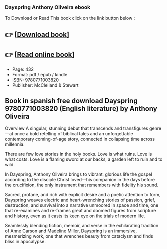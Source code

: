 ### Dayspring Anthony Oliveira ebook

To Download or Read This book click on the link button below :

## 👉  [**[Download book](http://get-pdfs.com/download.php?group=book&from=github.com&id=704986&lnk=1066 "Download book")**]

## 👉  [**[Read online book](http://get-pdfs.com/download.php?group=book&from=github.com&id=704986&lnk=1066 "Read online book")**]


* Page: 432
* Format: pdf / epub / kindle
* ISBN: 9780771003820
* Publisher: McClelland &amp; Stewart



## Book in spanish free download Dayspring 9780771003820 (English literature) by Anthony Oliveira


Overview
A singular, stunning debut that transcends and transfigures genre—at once a bold retelling of biblical tales and an unforgettable contemporary coming-of-age story, connected in collapsing time across millennia.
 
 There are few love stories in the holy books. Love is what ruins. Love is what costs. Love is a flaming sword at our backs, a garden left to ruin and to wild.
 
 In Dayspring, Anthony Oliveira brings to vibrant, glorious life the gospel according to the disciple Christ loved—his companion in the days before the crucifixion, the only instrument that remembers with fidelity his sound.
 
 Sacred, profane, and rich with explicit desire and a poetic attention to form, Dayspring weaves electric and heart-wrenching stories of passion, grief, destruction, and survival into a narrative unmoored in space and time, one that re-examines and re-frames great and doomed figures from scripture and history, even as it casts its keen eye on the trials of modern life.
 
 Seamlessly blending fiction, memoir, and verse in the exhilarating tradition of Anne Carson and Madeline Miller, Dayspring is an immersive, mesmerizing work, one that wrenches beauty from cataclysm and finds bliss in apocalypse.




